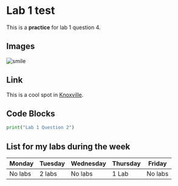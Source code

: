 # Lab 1 test
This is a **practice** for lab 1 question 4.

## Images 
![smile](https://i.redd.it/k5qej1u8dy361.jpg)

## Link
This is a cool spot in [Knoxville](https://www.worldsfairpark.org/sunsphere).

## Code Blocks
```python
print("Lab 1 Question 2")
```
## List for my labs during the week
|  Monday | Tuesday | Wednesday | Thursday | Friday   |
| --------| --------| --------  | -------- | -------- |
| No labs | 2 labs  | No labs   | 1 Lab    | No labs  |
   